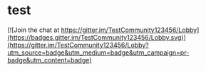 # test

[![Join the chat at https://gitter.im/TestCommunity123456/Lobby](https://badges.gitter.im/TestCommunity123456/Lobby.svg)](https://gitter.im/TestCommunity123456/Lobby?utm_source=badge&utm_medium=badge&utm_campaign=pr-badge&utm_content=badge)

